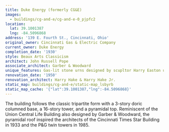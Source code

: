 ```yaml
---
title: Duke Energy (formerly CG&E)
images:
  - buildings/cg-and-e/cg-and-e-0_pjpfc2
location:
  lat: 39.1001387
  lng: -84.5096868
address: '139 E. Fourth St., Cincinnati, Ohio'
original_owner: Cincinnati Gas & Electric Company
current_owner: Duke Energy
completion_date: '1930'
style: Beaux Arts Classicism
architect: John Russell Pope
associate_architect: Garber & Woodward
unique_features: Gas-lit stone urns designed by scupltor Harry Easton uplight the upper tower.
renovation_date: '1950'
renovation_architect: Harry Hake & Harry Hake Jr.
static_map: buildings/cg-and-e/static-map_lsbyrb
static_map_cache: '{"lat":39.1001387,"lng":-84.5096868}'
---
```


The building follows the classic tripartite form with a 3-story doric columned base, a 16-story tower, and a pyramidal top. Reminiscent of the Union Central Life Building also designed by Garber & Woodward, the pyramidal roof inspired the architects of the Cincinnati Times Star Building in 1933 and the P&G twin towers in 1985.
